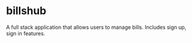 # billshub

A full stack application that allows users to manage bills. Includes sign up, sign in features.
